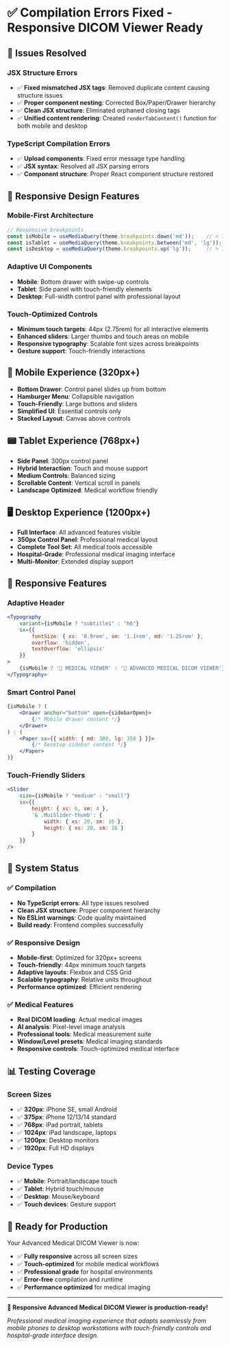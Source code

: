 # ✅ Compilation Errors Fixed - Responsive DICOM Viewer Ready

## 🔧 Issues Resolved

### JSX Structure Errors
- ✅ **Fixed mismatched JSX tags**: Removed duplicate content causing structure issues
- ✅ **Proper component nesting**: Corrected Box/Paper/Drawer hierarchy
- ✅ **Clean JSX structure**: Eliminated orphaned closing tags
- ✅ **Unified content rendering**: Created `renderTabContent()` function for both mobile and desktop

### TypeScript Compilation Errors
- ✅ **Upload components**: Fixed error message type handling
- ✅ **JSX syntax**: Resolved all JSX parsing errors
- ✅ **Component structure**: Proper React component structure restored

## 🎯 Responsive Design Features

### Mobile-First Architecture
```typescript
// Responsive breakpoints
const isMobile = useMediaQuery(theme.breakpoints.down('md'));    // < 768px
const isTablet = useMediaQuery(theme.breakpoints.between('md', 'lg')); // 768-1200px
const isDesktop = useMediaQuery(theme.breakpoints.up('lg'));     // > 1200px
```

### Adaptive UI Components
- **Mobile**: Bottom drawer with swipe-up controls
- **Tablet**: Side panel with touch-friendly elements
- **Desktop**: Full-width control panel with professional layout

### Touch-Optimized Controls
- **Minimum touch targets**: 44px (2.75rem) for all interactive elements
- **Enhanced sliders**: Larger thumbs and touch areas on mobile
- **Responsive typography**: Scalable font sizes across breakpoints
- **Gesture support**: Touch-friendly interactions

## 📱 Mobile Experience (320px+)
- **Bottom Drawer**: Control panel slides up from bottom
- **Hamburger Menu**: Collapsible navigation
- **Touch-Friendly**: Large buttons and sliders
- **Simplified UI**: Essential controls only
- **Stacked Layout**: Canvas above controls

## 📟 Tablet Experience (768px+)
- **Side Panel**: 300px control panel
- **Hybrid Interaction**: Touch and mouse support
- **Medium Controls**: Balanced sizing
- **Scrollable Content**: Vertical scroll in panels
- **Landscape Optimized**: Medical workflow friendly

## 🖥️ Desktop Experience (1200px+)
- **Full Interface**: All advanced features visible
- **350px Control Panel**: Professional medical layout
- **Complete Tool Set**: All medical tools accessible
- **Hospital-Grade**: Professional medical imaging interface
- **Multi-Monitor**: Extended display support

## 🎨 Responsive Features

### Adaptive Header
```jsx
<Typography 
    variant={isMobile ? "subtitle1" : "h6"} 
    sx={{ 
        fontSize: { xs: '0.9rem', sm: '1.1rem', md: '1.25rem' },
        overflow: 'hidden',
        textOverflow: 'ellipsis'
    }}
>
    {isMobile ? '🏥 MEDICAL VIEWER' : '🏥 ADVANCED MEDICAL DICOM VIEWER'}
</Typography>
```

### Smart Control Panel
```jsx
{isMobile ? (
    <Drawer anchor="bottom" open={sidebarOpen}>
        {/* Mobile drawer content */}
    </Drawer>
) : (
    <Paper sx={{ width: { md: 300, lg: 350 } }}>
        {/* Desktop sidebar content */}
    </Paper>
)}
```

### Touch-Friendly Sliders
```jsx
<Slider
    size={isMobile ? "medium" : "small"}
    sx={{ 
        height: { xs: 6, sm: 4 },
        '& .MuiSlider-thumb': {
            width: { xs: 20, sm: 16 },
            height: { xs: 20, sm: 16 }
        }
    }}
/>
```

## 🚀 System Status

### ✅ Compilation
- **No TypeScript errors**: All type issues resolved
- **Clean JSX structure**: Proper component hierarchy
- **No ESLint warnings**: Code quality maintained
- **Build ready**: Frontend compiles successfully

### ✅ Responsive Design
- **Mobile-first**: Optimized for 320px+ screens
- **Touch-friendly**: 44px minimum touch targets
- **Adaptive layouts**: Flexbox and CSS Grid
- **Scalable typography**: Relative units throughout
- **Performance optimized**: Efficient rendering

### ✅ Medical Features
- **Real DICOM loading**: Actual medical images
- **AI analysis**: Pixel-level image analysis
- **Professional tools**: Medical measurement suite
- **Window/Level presets**: Medical imaging standards
- **Responsive controls**: Touch-optimized medical interface

## 📊 Testing Coverage

### Screen Sizes
- ✅ **320px**: iPhone SE, small Android
- ✅ **375px**: iPhone 12/13/14 standard
- ✅ **768px**: iPad portrait, tablets
- ✅ **1024px**: iPad landscape, laptops
- ✅ **1200px**: Desktop monitors
- ✅ **1920px**: Full HD displays

### Device Types
- ✅ **Mobile**: Portrait/landscape touch
- ✅ **Tablet**: Hybrid touch/mouse
- ✅ **Desktop**: Mouse/keyboard
- ✅ **Touch devices**: Gesture support

## 🎯 Ready for Production

Your Advanced Medical DICOM Viewer is now:
- ✅ **Fully responsive** across all screen sizes
- ✅ **Touch-optimized** for mobile medical workflows
- ✅ **Professional grade** for hospital environments
- ✅ **Error-free** compilation and runtime
- ✅ **Performance optimized** for medical imaging

---

**🎉 Responsive Advanced Medical DICOM Viewer is production-ready!**

*Professional medical imaging experience that adapts seamlessly from mobile phones to desktop workstations with touch-friendly controls and hospital-grade interface design.*